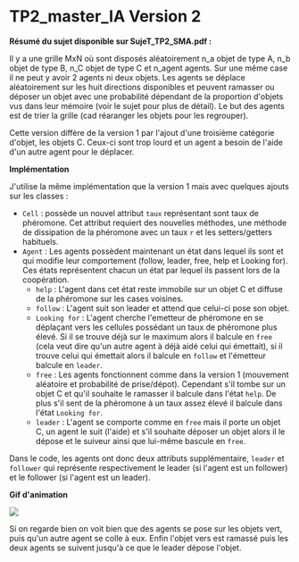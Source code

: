 # TP2_master_IA Version 2

**Résumé du sujet disponible sur SujeT_TP2_SMA.pdf :**

Il y a une grille MxN où sont disposés aléatoirement n_a objet de type A, n_b objet de type B, n_C objet de type C et n_agent agents. Sur une même case il ne peut y avoir 2 agents ni deux objets. Les agents se déplace aléatoirement sur les huit directions disponibles et peuvent ramasser ou déposer un objet avec une probabilité dépendant de la proportion d'objets vus dans leur mémoire (voir le sujet pour plus de détail). Le but des agents est de trier la grille (cad réaranger les objets pour les regrouper).

Cette version diffère de la version 1 par l'ajout d'une troisième catégorie d'objet, les objets C. Ceux-ci sont trop lourd et un agent a besoin de l'aide d'un autre agent pour le déplacer.

**Implémentation**

J'utilise la même implémentation que la version 1 mais avec quelques ajouts sur les classes :
- `Cell` : possède un nouvel attribut `taux` représentant sont taux de phéromone. Cet attribut requiert des nouvelles méthodes, une méthode de dissipation de la phéromone avec un taux `r` et les setters/getters habituels.
- `Agent` : Les agents possèdent maintenant un état dans lequel ils sont et qui modifie leur comportement (follow, leader, free, help et Looking for). Ces états représentent chacun un état par lequel ils passent lors de la coopération.
  - `help` : L'agent dans cet état reste immobile sur un objet C et diffuse de la phéromone sur les cases voisines.
  - `follow` : L'agent suit son leader et attend que celui-ci pose son objet.
  - `Looking for` : L'agent cherche l'emetteur de phéromone en se déplaçant vers les cellules possédant un taux de phéromone plus élevé. Si il se trouve déjà sur le maximum alors il balcule en `free` (cela veut dire qu'un autre agent à déjà aidé celui qui émettait), si il trouve celui qui émettait alors il balcule en `follow` et l'émetteur balcule en `leader`.
  - `free` : Les agents fonctionnent comme dans la version 1 (mouvement aléatoire et probabilité de prise/dépot). Cependant s'il tombe sur un objet C et qu'il souhaite le ramasser il balcule dans l'état `help`. De plus s'il sent de la phéromone à un taux assez élevé il balcule dans l'état `Looking for`.
   - `leader` : L'agent se comporte comme en `free` mais il porte un objet C, un agent le suit (l'aide) et s'il souhaite déposer un objet alors il le dépose et le suiveur ainsi que lui-même bascule en `free`.

Dans le code, les agents ont donc deux attributs supplémentaire, `leader` et `follower` qui représente respectivement le leader (si l'agent est un follower) et le follower (si l'agent est un leader).

**Gif d'animation**

![](image_rapport/animation_v2.gif?raw=true)

Si on regarde bien on voit bien que des agents se pose sur les objets vert, puis qu'un autre agent se colle à eux. Enfin l'objet vers est ramassé puis les deux agents se suivent jusqu'à ce que le leader dépose l'objet.


